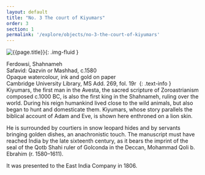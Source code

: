 ```yaml
---
layout: default
title: "No. 3 The court of Kiyumars"
order: 3
section: 1
permalink: '/explore/objects/no-3-the-court-of-kiyumars'
---
```

![{{page.title}}]({{site.baseurl}}/images/pages/{{page.order}}.jpeg){: .img-fluid }

Ferdowsi, Shahnameh   
Safavid: Qazvin or Mashhad, c.1580  
Opaque watercolour, ink and gold on paper  
Cambridge University Library, MS Add. 269, fol. 19r 
{: .text-info }
 
Kiyumars, the first man in the Avesta, the sacred scripture of Zoroastrianism composed c.1000 BC, is also the first king in the Shahnameh, ruling over the world. During his reign humankind lived close to the wild animals, but also began to hunt and domesticate them. Kiyumars, whose story parallels the biblical account of Adam and Eve, is shown here enthroned on a lion skin.

He is surrounded by courtiers in snow
leopard hides and by servants bringing golden dishes, an anachronistic touch. The manuscript must have reached India by the late sixteenth century, as it bears the imprint of the seal of the Qotb Shahi ruler of Golconda in the Deccan, Mohammad Qoli b. Ebrahim (r. 1580–1611).

It was presented to the East India Company in 1806.

